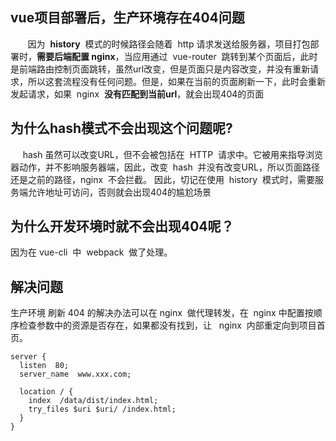 ## vue项目部署后，生产环境存在404问题
       因为  **history**  模式的时候路径会随着  http 请求发送给服务器，项目打包部署时，**需要后端配置 nginx**，当应用通过  vue-router  跳转到某个页面后，此时是前端路由控制页面跳转，虽然url改变，但是页面只是内容改变，并没有重新请求，所以这套流程没有任何问题。但是，如果在当前的页面刷新一下，此时会重新发起请求，如果  nginx  **没有匹配到当前url**，就会出现404的页面

## 为什么hash模式不会出现这个问题呢?
     hash 虽然可以改变URL，但不会被包括在  HTTP  请求中。它被用来指导浏览器动作，并不影响服务器端，因此，改变  hash  并没有改变URL，所以页面路径还是之前的路径，nginx  不会拦截。 因此，切记在使用  history  模式时，需要服务端允许地址可访问，否则就会出现404的尴尬场景

## 为什么开发环境时就不会出现404呢？
因为在 vue-cli  中  webpack  做了处理。
 
## 解决问题
生产环境 刷新 404 的解决办法可以在 nginx  做代理转发，在  nginx 中配置按顺序检查参数中的资源是否存在，如果都没有找到，让   nginx  内部重定向到项目首页。
```shell
server {
  listen  80;
  server_name  www.xxx.com;

  location / {
    index  /data/dist/index.html;
    try_files $uri $uri/ /index.html;
  }
}
```